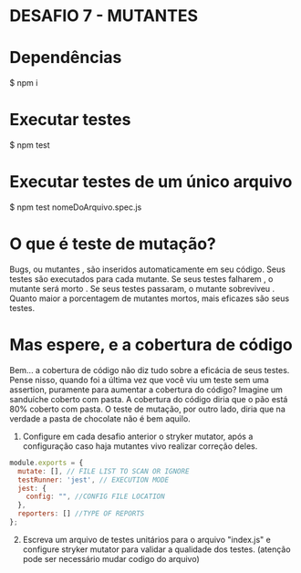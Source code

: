 # DESAFIO 7 - MUTANTES

# Dependências
$ npm i

# Executar testes
$ npm test

# Executar testes de um único arquivo
$ npm test nomeDoArquivo.spec.js

# O que é teste de mutação?
Bugs, ou mutantes , são inseridos automaticamente em seu código. Seus testes são executados para cada mutante. Se seus testes falharem , o mutante será morto . Se seus testes passaram, o mutante sobreviveu . Quanto maior a porcentagem de mutantes mortos, mais eficazes são seus testes.

# Mas espere, e a cobertura de código
Bem... a cobertura de código não diz tudo sobre a eficácia de seus testes. Pense nisso, quando foi a última vez que você viu um teste sem uma assertion, puramente para aumentar a cobertura do código? Imagine um sanduíche coberto com pasta. A cobertura do código diria que o pão está 80% coberto com pasta. O teste de mutação, por outro lado, diria que na verdade a pasta de chocolate não é bem aquilo.

1. Configure em cada desafio anterior o stryker mutator, após a configuração caso haja mutantes vivo realizar
correção deles. 
```js
module.exports = {
  mutate: [], // FILE LIST TO SCAN OR IGNORE
  testRunner: 'jest', // EXECUTION MODE
  jest: {
    config: "", //CONFIG FILE LOCATION
  },
  reporters: [] //TYPE OF REPORTS
};
```
2. Escreva um arquivo de testes unitários para o arquivo "index.js" e configure stryker mutator para validar a qualidade dos testes. (atenção pode ser necessário mudar codigo do arquivo)
